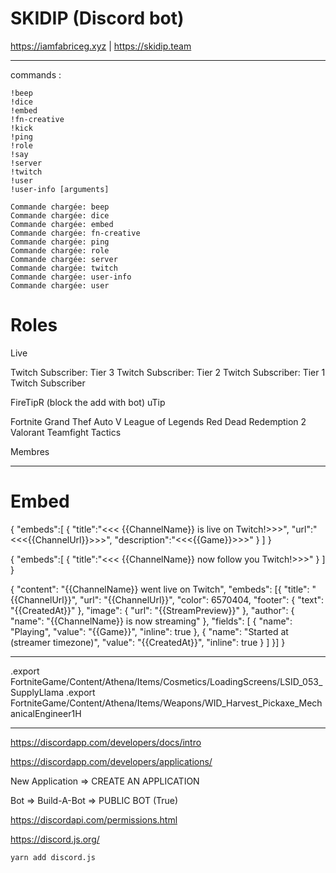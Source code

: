 # SKIDIP (Discord bot)

https://iamfabriceg.xyz | https://skidip.team

---

commands :
```
!beep
!dice
!embed
!fn-creative
!kick
!ping
!role
!say
!server
!twitch
!user
!user-info [arguments]
```

```
Commande chargée: beep
Commande chargée: dice
Commande chargée: embed
Commande chargée: fn-creative
Commande chargée: ping
Commande chargée: role
Commande chargée: server
Commande chargée: twitch
Commande chargée: user-info
Commande chargée: user
```

# Roles

Live

Twitch Subscriber: Tier 3
Twitch Subscriber: Tier 2
Twitch Subscriber: Tier 1
Twitch Subscriber

FireTipR (block the add with bot)
uTip

Fortnite
Grand Thef Auto V
League of Legends
Red Dead Redemption 2
Valorant
Teamfight Tactics

Membres

---
# Embed

{
   "embeds":[
      {
         "title":"<<< {{ChannelName}} is live on Twitch!>>>",
         "url":"<<<{{ChannelUrl}}>>>",
         "description":"<<<{{Game}}>>>"
      }
   ]
}

{
   "embeds":[
      {
         "title":"<<< {{ChannelName}} now follow you Twitch!>>>"
      }
   ]
}

{
  "content": "{{ChannelName}} went live on Twitch",
  "embeds": [{
    "title": "{{ChannelUrl}}",
    "url": "{{ChannelUrl}}",
    "color": 6570404,
    "footer": {
      "text": "{{CreatedAt}}"
    },
    "image": {
      "url": "{{StreamPreview}}"
    },
    "author": {
      "name": "{{ChannelName}} is now streaming"
    },
    "fields": [
      {
        "name": "Playing",
        "value": "{{Game}}",
        "inline": true
      },
      {
        "name": "Started at (streamer timezone)",
        "value": "{{CreatedAt}}",
        "inline": true
      }
    ]
  }]
}

---
.export FortniteGame/Content/Athena/Items/Cosmetics/LoadingScreens/LSID_053_SupplyLlama
.export FortniteGame/Content/Athena/Items/Weapons/WID_Harvest_Pickaxe_MechanicalEngineer1H

---

https://discordapp.com/developers/docs/intro

https://discordapp.com/developers/applications/

New Application => CREATE AN APPLICATION

Bot => Build-A-Bot => PUBLIC BOT (True)

https://discordapi.com/permissions.html

https://discord.js.org/

```yarn add discord.js```
